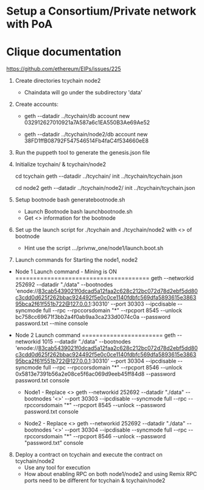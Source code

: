 # Setup a Consortium/Private network with PoA
# Clique documentation


https://github.com/ethereum/EIPs/issues/225


1. Create directories tcychain   node2
    * Chaindata will go under the subdirectory 'data'
2. Create accounts:
    * geth --datadir ../tcychain/db  account new
    032912627010921a7A587a6c1EA550B3Ae69Ae52

    * geth --datadir ../tcychain/node2/db  account new
    38FD1ffB08792F547546514Fb4faC4f534660eE8

3. Run the puppeth tool to generate the genesis.json file

4. Initialize tcychain/ & tcychain/node2

   cd tcychain
   geth --datadir ../tcychain/ init ../tcychain/tcychain.json

   cd node2
geth --datadir ../tcychain/node2/ init ../tcychain/tcychain.json
5. Setup bootnode 
   bash generatebootnode.sh
   * Launch Bootnode
   bash launchbootnode.sh
   * Get <<enode>> information for the bootnode

6. Set up the launch script for ./tcychain and ./tcychain/node2 with <<enode>> of bootnode
   * Hint use the script .../privnw_one/node1/launch.boot.sh

7. Launch commands for Starting the node1, node2

* Node 1 Launch command - Mining is ON
======================================
geth --networkid 252692 --datadir "./data" --bootnodes 'enode://83cab5439021f0dcad5a12faa2c628c212bc072d78d2ebf5dd80c3cdd0d625f262bbac924492f5e0c0ce1140fdbfc569dfa5893615e386395bca2f61f551b722@127.0.0.1:30310'  --port  30303 --ipcdisable --syncmode full --rpc --rpccorsdomain "*" --rpcport 8545 --unlock bc758cc69671f3bb2a4f0ab9aa3ca233d0074c0a --password password.txt --mine console

* Node 2 Launch command
=======================
geth --networkid 1015 --datadir "./data" --bootnodes 'enode://83cab5439021f0dcad5a12faa2c628c212bc072d78d2ebf5dd80c3cdd0d625f262bbac924492f5e0c0ce1140fdbfc569dfa5893615e386395bca2f61f551b722@127.0.0.1:30310'  --port  30304 --ipcdisable --syncmode full --rpc --rpccorsdomain "*" --rpcport 8546 --unlock 0x5813e7391b56a2e08ce5f6ac069d9eeb45ff84d8 --password password.txt   console


    * Node1 - Replace <<enode>>
    geth --networkid 252692 --datadir "./data" --bootnodes '<<enode>>'  --port  30303 --ipcdisable --syncmode full --rpc --rpccorsdomain "*" --rpcport 8545 --unlock --password password.txt console 

    * Node2 - Replace <<enode>>
    geth --networkid 252692 --datadir "./data" --bootnodes '<<enode>>'  --port  30304 --ipcdisable --syncmode full --rpc --rpccorsdomain "*" --rpcport 8546 --unlock --password "password.txt" console 

8. Deploy a contract on tcychain and execute the contract on tcychain/node2
   * Use any tool for execution
   * How about enabling RPC on both node1/node2 and using Remix 
     RPC ports need to be different for tcychain & tcychain/node2
   